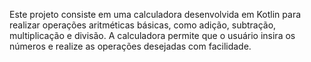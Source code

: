 Este projeto consiste em uma calculadora desenvolvida em Kotlin para realizar operações aritméticas básicas, como adição, subtração, multiplicação e divisão. A calculadora permite que o usuário insira os números e realize as operações desejadas com facilidade.
